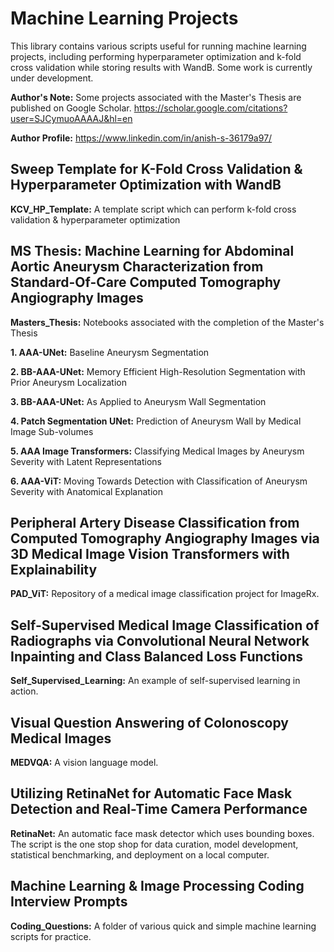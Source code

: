 # Machine Learning Projects
This library contains various scripts useful for running machine learning projects, including performing hyperparameter optimization and k-fold cross validation while storing results with WandB. Some work is currently under development.

**Author's Note:** Some projects associated with the Master's Thesis are published on Google Scholar. https://scholar.google.com/citations?user=SJCymuoAAAAJ&hl=en

**Author Profile:** https://www.linkedin.com/in/anish-s-36179a97/

## Sweep Template for K-Fold Cross Validation & Hyperparameter Optimization with WandB
**KCV_HP_Template:** A template script which can perform k-fold cross validation & hyperparameter optimization

## MS Thesis: Machine Learning for Abdominal Aortic Aneurysm Characterization from Standard-Of-Care Computed Tomography Angiography Images
**Masters_Thesis:** Notebooks associated with the completion of the Master's Thesis

**1. AAA-UNet:** Baseline Aneurysm Segmentation

**2. BB-AAA-UNet:** Memory Efficient High-Resolution Segmentation with Prior Aneurysm Localization

**3. BB-AAA-UNet:** As Applied to Aneurysm Wall Segmentation

**4. Patch Segmentation UNet:** Prediction of Aneurysm Wall by Medical Image Sub-volumes

**5. AAA Image Transformers:** Classifying Medical Images by Aneurysm Severity with Latent Representations

**6. AAA-ViT:** Moving Towards Detection with Classification of Aneurysm Severity with Anatomical Explanation

## Peripheral Artery Disease Classification from Computed Tomography Angiography Images via 3D Medical Image Vision Transformers with Explainability
**PAD_ViT:** Repository of a medical image classification project for ImageRx. 

## Self-Supervised Medical Image Classification of Radiographs via Convolutional Neural Network Inpainting and Class Balanced Loss Functions
**Self_Supervised_Learning:** An example of self-supervised learning in action. 

## Visual Question Answering of Colonoscopy Medical Images
**MEDVQA:** A vision language model. 

## Utilizing RetinaNet for Automatic Face Mask Detection and Real-Time Camera Performance
**RetinaNet:** An automatic face mask detector which uses bounding boxes. The script is the one stop shop for data curation, model development, statistical benchmarking, and deployment on a local computer. 

## Machine Learning & Image Processing Coding Interview Prompts
**Coding_Questions:** A folder of various quick and simple machine learning scripts for practice. 


